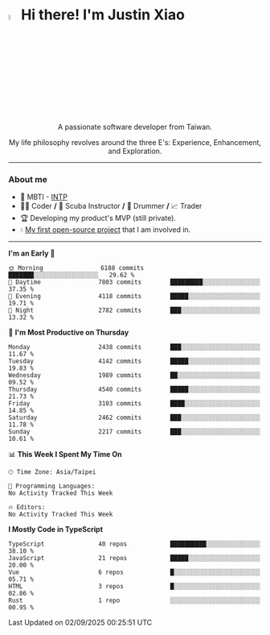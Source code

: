 # <img src="https://media.giphy.com/media/hvRJCLFzcasrR4ia7z/giphy.gif" width="5%">Hi there! I'm Justin Xiao
<p align="center">A passionate software developer from Taiwan.  </p>
<p align="center">My life philosophy revolves around the three E's: Experience, Enhancement, and Exploration.</p>

---
### About me
- 👀 MBTI - [INTP](https://www.16personalities.com/intp-personality)
- 👨‍💻 Coder **/** 🤿 Scuba Instructor **/** 🥁 Drummer **/** 📈 Trader
- 🏆 Developing my product's MVP (still private).
- 💧 [My first open-source project](https://github.com/Game-as-a-Service/Game-Lobby-Web) that I am involved in.

---
<!--START_SECTION:waka-->
**I'm an Early 🐤** 

```text
🌞 Morning                6188 commits        ███████░░░░░░░░░░░░░░░░░░   29.62 % 
🌆 Daytime                7803 commits        █████████░░░░░░░░░░░░░░░░   37.35 % 
🌃 Evening                4118 commits        █████░░░░░░░░░░░░░░░░░░░░   19.71 % 
🌙 Night                  2782 commits        ███░░░░░░░░░░░░░░░░░░░░░░   13.32 % 
```
📅 **I'm Most Productive on Thursday** 

```text
Monday                   2438 commits        ███░░░░░░░░░░░░░░░░░░░░░░   11.67 % 
Tuesday                  4142 commits        █████░░░░░░░░░░░░░░░░░░░░   19.83 % 
Wednesday                1989 commits        ██░░░░░░░░░░░░░░░░░░░░░░░   09.52 % 
Thursday                 4540 commits        █████░░░░░░░░░░░░░░░░░░░░   21.73 % 
Friday                   3103 commits        ████░░░░░░░░░░░░░░░░░░░░░   14.85 % 
Saturday                 2462 commits        ███░░░░░░░░░░░░░░░░░░░░░░   11.78 % 
Sunday                   2217 commits        ███░░░░░░░░░░░░░░░░░░░░░░   10.61 % 
```


📊 **This Week I Spent My Time On** 

```text
🕑︎ Time Zone: Asia/Taipei

💬 Programming Languages: 
No Activity Tracked This Week

🔥 Editors: 
No Activity Tracked This Week
```

**I Mostly Code in TypeScript** 

```text
TypeScript               40 repos            ██████████░░░░░░░░░░░░░░░   38.10 % 
JavaScript               21 repos            █████░░░░░░░░░░░░░░░░░░░░   20.00 % 
Vue                      6 repos             █░░░░░░░░░░░░░░░░░░░░░░░░   05.71 % 
HTML                     3 repos             █░░░░░░░░░░░░░░░░░░░░░░░░   02.86 % 
Rust                     1 repo              ░░░░░░░░░░░░░░░░░░░░░░░░░   00.95 % 
```




 Last Updated on 02/09/2025 00:25:51 UTC
<!--END_SECTION:waka-->
